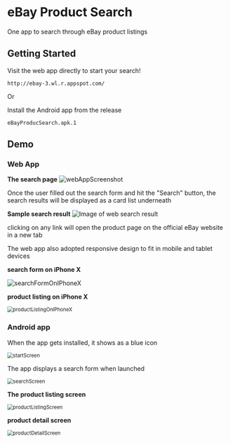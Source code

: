 # eBay Product Search

One app to search through eBay product listings

## Getting Started

Visit the web app directly to start your search!
```
http://ebay-3.wl.r.appspot.com/
```

Or

Install the Android app from the release

```
eBayProducSearch.apk.1
```

## Demo

### Web App

**The search page**
<img src="ReadMe assets/webAppScreenshot.png" alt="webAppScreenshot" />

Once the user filled out the search form and hit the "Search" button, the search results will be displayed as a card list underneath

**Sample search result**
<img src="ReadMe assets/webSampleSearchResult.png" alt="Image of web search result" />

clicking on any link will open the product page on the official eBay website in a new tab

The web app also adopted responsive design to fit in mobile and tablet devices

**search form on iPhone X**

<img src="ReadMe assets/searchFormOnIPhoneX.png" alt="searchFormOnIPhoneX" />

**product listing on iPhone X**

<img src="ReadMe assets/productListingOnIPhoneX.png" alt="productListingOnIPhoneX" style="zoom: 80%;" />

### Android app

When the app gets installed, it shows as a blue icon

<img src="ReadMe assets/startScreen.png" alt="startScreen" style="zoom: 80%;" />

The app displays a search form when launched

<img src="ReadMe assets/searchScreen.png" alt="searchScreen" style="zoom: 80%;" />

**The product listing screen**

<img src="ReadMe assets/productListingScreen.png" alt="productListingScreen" style="zoom: 80%;" />

**product detail screen**

<img src="ReadMe assets/productDetailScreen.png" alt="productDetailScreen" style="zoom: 80%;" />
